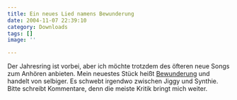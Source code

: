 ```yaml
---
title: Ein neues Lied namens Bewunderung
date: 2004-11-07 22:39:10
category: Downloads
tags: []
image: ''

---
```


Der Jahresring ist vorbei, aber ich möchte trotzdem des öfteren neue Songs zum Anhören anbieten. Mein neuestes Stück heißt [Bewunderung](/downloads) und handelt von selbiger. Es schwebt irgendwo zwischen Jiggy und Synthie. Bitte schreibt Kommentare, denn die meiste Kritik bringt mich weiter.
